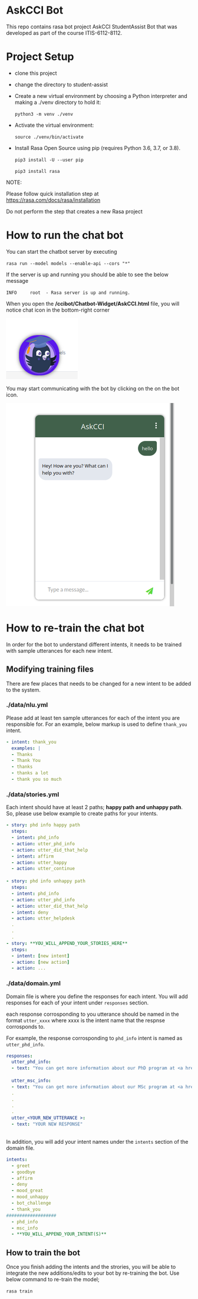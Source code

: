 # AskCCI Bot
This repo contains rasa bot project AskCCI StudentAssist Bot that was developed as part of the course ITIS-6112-8112.

# Project Setup
- clone this project
- change the directory to student-assist


- Create a new virtual environment by choosing a Python interpreter and making a ./venv directory to hold it:
  
  `python3 -m venv ./venv`

- Activate the virtual environment:
  
  `source ./venv/bin/activate`

- Install Rasa Open Source using pip (requires Python 3.6, 3.7, or 3.8).
  
  `pip3 install -U --user pip`
  
  `pip3 install rasa`

NOTE:

Please follow quick installation step at https://rasa.com/docs/rasa/installation

Do not perform the step that creates a new Rasa project

# How to run the chat bot
You can start the chatbot server by executing

  `rasa run --model models --enable-api --cors "*"`

If the server is up and running you should be able to see the below message

  `INFO     root  - Rasa server is up and running.`

When you open the **/ccibot/Chatbot-Widget/AskCCI.html** file, you will notice chat icon in the bottom-right corner

![bot icon](bot-icon.png)

You may start communicating with the bot by clicking on the on the bot icon.

![chat](chat-window.png)

# How to re-train the chat bot

In order for the bot to understand different intents, it needs to be trained with sample utterances for each new intent.

## Modifying training files
There are few places that needs to be changed for a new intent to be added to the system.

### ./data/nlu.yml

Please add at least ten sample utterances for each of the intent you are responsible for. For an example, below markup is used to define `thank_you` intent. 

  ```yml
  - intent: thank_you
    examples: |
    - Thanks
    - Thank You
    - thanks
    - thanks a lot 
    - thank you so much
  ```

### ./data/stories.yml

Each intent should have at least 2 paths; **happy path** **and unhappy path**. So, please use below example to create paths for your intents.

```yml
- story: phd info happy path
  steps:
  - intent: phd_info
  - action: utter_phd_info
  - action: utter_did_that_help
  - intent: affirm
  - action: utter_happy
  - action: utter_continue

- story: phd info unhappy path
  steps:
  - intent: phd_info
  - action: utter_phd_info
  - action: utter_did_that_help
  - intent: deny
  - action: utter_helpdesk
  .
  .
  .
- story: **YOU_WILL_APPEND_YOUR_STORIES_HERE**
  steps:
  - intent: [new intent]
  - action: [new action]
  - action: ...
```

### ./data/domain.yml

Domain file is where you define the responses for each intent. You will add responses for each of your intent under `responses` section.

each response corrosponding to you utterance should be named in the format `utter_xxxx` where xxxx is the intent name that the respnse corrosponds to.

For example, the response corrosponding to `phd_info` intent is named as `utter_phd_info`.

```yml
responses:
  utter_phd_info:
  - text: "You can get more information about our PhD program at <a href='https://bit.ly/3whwJFL'>Link</a>"

  utter_msc_info:
  - text: "You can get more information about our MSc program at <a href='https://bit.ly/3GMPPIV'>Link</a>"
  .
  .
  .
  .
  utter_<YOUR_NEW_UTTERANCE >:
  - text: "YOUR NEW RESPONSE"
  
```

In addition, you will add your intent names under the `intents` section of the domain file.

```yml
intents:
  - greet
  - goodbye
  - affirm
  - deny
  - mood_great
  - mood_unhappy
  - bot_challenge
  - thank_you
###################
  - phd_info
  - msc_info 
  - **YOU_WILL_APPEND_YOUR_INTENT(S)**
```

## How to train the bot

Once you finish adding the intents and the strories, you will be able to integrate the new additions/edits to your bot by re-training the bot.
Use below command to re-train the model;

`rasa train`

